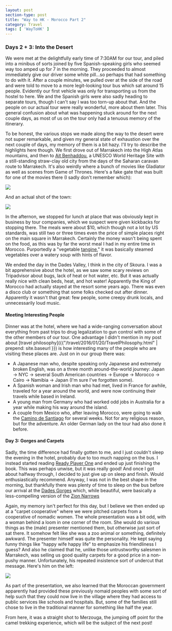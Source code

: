 ```yaml
---
layout: post
section-type: post
title: "Way to HK - Morocco Part 2"
category: Travel
tags: [ 'WayToHK' ]
---
```


### Days 2 + 3: Into the Desert

We were met at the delightfully early time of 7:30AM for our tour, and piled into a
minibus of sorts joined by five Spanish-speaking girls who seemed way too amped up for 7
in the morning. They proceeded to almost immediately give our driver some white pill...so
perhaps that had something to do with it. After a couple minutes, we pulled over at the
side of the road and were told to move to a more legit-looking tour bus which sat around
15 people. Evidently our first vehicle was only for transporting us from the hostel to
here. We and the Spanish girls were also sadly heading to separate tours, though I can't
say I was too torn-up about that. And the people on our actual tour were really wonderful,
more about them later. This general confusion about what was happening stuck around for
the next couple days, as most of us on the tour only had a tenuous memory of the
itinerary.

To be honest, the various stops we made along the way to the desert were not super
remarkable, and given my general state of exhaustion over the next couple of days, my
memory of them is a bit hazy. I'll try to describe the highlights here though. We first
drove out of Marrakech into the High Atlas mountains, and then to
[Ait Benhaddou](https://en.wikipedia.org/wiki/A%C3%AFt_Benhaddou),
a UNESCO World Heritage Site with a still-standing straw-clay old city from the
days of the Saharan caravan route to Marrakech. It's also weirdly where a bunch
of movies like Gladiator as well as scenes from Game of Thrones. Here's a fake
gate that was built for one of the movies there (I sadly don't remember which):

![](https://www.dropbox.com/s/sr30j5svugw8s42/P3180008.JPG?dl=0)

And an actual shot of the town:

![](https://www.dropbox.com/s/pwegi44yhvej4b8/P3180007.JPG?dl=0)

In the afternon, we stopped for lunch at place that was obviously kept in business by
tour companies, which we suspect were given kickbacks for stopping there.
The meals were about $10, which though not a lot by US standards, was still two or three
times even the price of simple places right on the main square in Marrakech.
Certainly the money wasn't being spent on the food, as this was by far the worst
meal I had in my entire time in Morocco. Purportedly a "vegetable 
[tangine](https://en.wikipedia.org/wiki/Tajine),"
it was basically steamed vegetables over a watery soup with hints of flavor.

We ended the day in the Dades Valley, I think in the city of Skoura. I was a bit
apprehensive about the hotel, as we saw some scary reviews on Tripadvisor about bugs, lack
of heat or hot water, etc. But it was actually really nice with clean beds, heat, and hot
water! Apparently the King of Morocco had actually stayed at the resort some years ago.
There was even a disco club or something that some folks checked out after dinner. 
Apparently it wasn't that great: few people, some creepy drunk locals, and unnecessarily
loud music.

#### Meeting Interesting People

Dinner was at the hotel, where we had a wide-ranging conversation about everything from
past trips to drug legalization to gun control with some of the other members of our
tour. One advantage I didn't mention in my post about
[travel philosophy]({{"/travel/2016/01/20/TravelPhilosophy.html" | prepend: site.baseurl }})
is how interesting many of the people who are visiting these places are.  Just on in our
group there was:
+ A Japanese man who, despite speaking only Japanese and extremely broken
  English, was on a three month around-the-world journey: Japan -> NYC ->
  several South American countries -> Europe -> Morocco -> Cairo -> Namibia ->
  Japan (I'm sure I've forgotten some).
+ A Spanish woman and Irish man who had met, lived in France for awhile, traveled
  for a year around the world, and were now continuing their travels while based
  in Ireland.
+ A young man from Germany who had worked odd jobs in Australia for a year while 
  making his way around the island.
+ A couple from Mexico who, after leaving Morocco, were going to walk the 
  [Camino de Santiago](https://en.wikipedia.org/wiki/Camino_de_Santiago)
  for several weeks. Not for any religious reason, but for the adventure.
  An older German lady on the tour had also done it before.

#### Day 3: Gorges and Carpets

Sadly, the time difference had finally gotten to me, and I just couldn't sleep the evening
in the hotel, probably due to too much napping on the bus. I instead started reading
[Ready Player One](https://www.goodreads.com/book/show/9969571-ready-player-one) and ended
up just finishing the book. This was perhaps unwise, but it was really good!  And once I
got about halfway through, I decided to just give up on sleep and finish.  Would
enthusiastically recommend. Anyway, I was not in the best shape in the morning, but
thankfully there was plenty of time to sleep on the bus before our arrival at the
[Dades Gorges](https://en.wikipedia.org/wiki/Dad%C3%A8s_Gorges)
which, while beautiful, were basically a less-compelling version of the
[Zion Narrows](https://en.wikipedia.org/wiki/The_Narrows_(Zion_National_Park))

Again, my memory isn't perfect for this day, but I believe we then ended up at a "carpet
cooperative" where we were pitched carpets from a cooperative of nomadic women. The whole
presentation was a bit odd, with a woman behind a loom in one corner of the room. She
would do various things as the (male) presenter mentioned them, but otherwise just sort of
sat there.  It somehow felt like she was a zoo animal or something, definitely
awkward. The presenter himself was quite the personality. He kept saying funny things like
"happy wife happy life" to emphasize his friendliness I guess? And also he claimed that
he, unlike those untrustworthy salesmen in Marrakech, was selling us good quality carpets
for a good price in a non-pushy manner. Unfortunately, his repeated insistence sort of
undercut that message. Here's him on the left:

![](https://www.dropbox.com/s/xko0e380kp3vsd7/P3190020.JPG?dl=0)

As part of the presentation, we also learned that the Moroccan government apparently had
provided these previously nomaid peoples with some sort of help such that they could now
live in the village where they had access to public services like schools and
hospitals. But, some of the families still chose to live in the traditional manner for
something like half the year.

From here, it was a straight shot to Merzouga, the jumping off point for the camel
trekking experience, which will be the subject of the next post!
